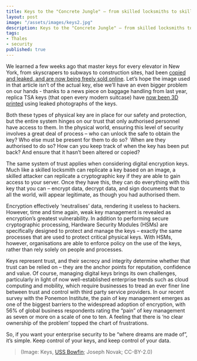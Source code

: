 ```yaml
---
title: Keys to the "Concrete Jungle" – from skilled locksmiths to skilled cryptographers
layout: post
image: "/assets/images/keys2.jpg"
description: Keys to the "Concrete Jungle" – from skilled locksmiths to skilled cryptographers
tags:
- Thales
- security
published: true
---
```


We learned a few weeks ago that master keys for every elevator in New York, from skyscrapers to subways to construction sites, had been [copied and leaked, and are now being freely sold online](http://nypost.com/2015/09/20/the-8-key-that-can-open-new-york-city-to-terrorists/). Let’s hope the image used in that article isn’t of the actual key, else we’ll have an even bigger problem on our hands - thanks to a news piece on baggage handling from last year, replica TSA keys (that open every modern suitcase) have [now been 3D printed](http://arstechnica.com/security/2015/09/video-3d-printed-tsa-travel-sentry-keys-really-do-open-tsa-locks/) using leaked photographs of the keys.

Both these types of physical key are in place for our safety and protection, but the entire system hinges on our trust that only authorised personnel have access to them. In the physical world, ensuring this level of security involves a great deal of process – who can unlock the safe to obtain the key? Who else must be present for them to do so?  When are they authorised to do so? How can you keep track of when the key has been put back? And ensure that it hasn’t been altered or copied?

The same system of trust applies when considering digital encryption keys. Much like a skilled locksmith can replicate a key based on an image, a skilled attacker can replicate a cryptographic key if they are able to gain access to your server. Once they have this, they can do everything with this key that you can – encrypt data, decrypt data, and sign documents that to all the world, will appear legitimate, as though you had authorised them.

Encryption effectively ‘neutralises’ data, rendering it useless to hackers. However, time and time again, weak key management is revealed as encryption’s greatest vulnerability. In addition to performing secure cryptographic processing, Hardware Security Modules (HSMs) are specifically designed to protect and manage the keys – exactly the same processes that are used to protect critical physical keys. With HSMs, however, organisations are able to enforce policy on the use of the keys, rather than rely solely on people and processes.

Keys represent trust, and their secrecy and integrity determine whether that trust can be relied on – they are the anchor points for reputation, confidence and value. Of course, managing digital keys brings its own challenges, particularly in light of now well-established enterprise trends such as cloud computing and mobility, which require businesses to tread an ever finer line between trust and control with third party service providers. In our recent survey with the Ponemon Institute, the pain of key management emerges as one of the biggest barriers to the widespread adoption of encryption, with 56% of global business respondents rating the “pain” of key management as seven or more on a scale of one to ten. A feeling that there is ‘no clear ownership of the problem’ topped the chart of frustrations.

So, if you want your enterprise security to be “where dreams are made of”, it’s simple. Keep control of your keys, and keep control of your data.

> (Image: Keys, [USS Bowfin](https://flic.kr/p/9ticGr); Joseph Novak; CC-BY-2.0)